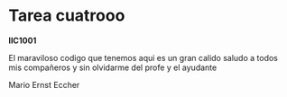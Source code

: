 # Tarea cuatrooo

**IIC1001**

El maraviloso codigo que tenemos aqui es un gran calido saludo a todos mis compañeros y sin olvidarme del profe y el ayudante 

Mario Ernst Eccher